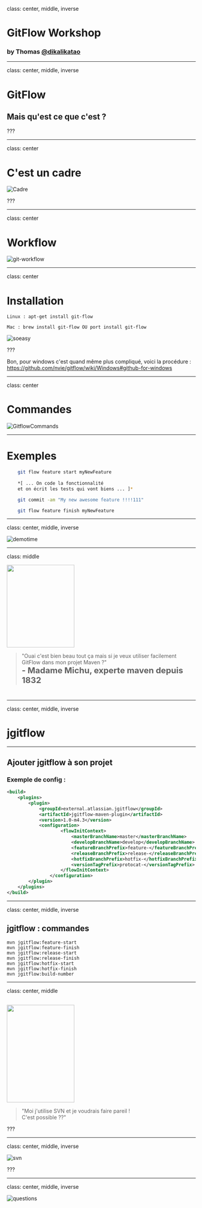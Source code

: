class: center, middle, inverse

# GitFlow Workshop

### by Thomas [@dikalikatao](http://twitter.com/dikalikatao)

---

class: center, middle, inverse

# GitFlow

## Mais qu'est ce que c'est ?


???

---
class: center

# C'est un cadre

![Cadre](cadre.png)


???

---
class: center

# Workflow

![git-workflow](git-workflow.png)

---
class: center

# Installation


```linux
Linux : apt-get install git-flow 

Mac : brew install git-flow OU port install git-flow
```

![soeasy](soeasy.jpg)

???

Bon, pour windows c'est quand même plus compliqué, voici la procédure :
https://github.com/nvie/gitflow/wiki/Windows#github-for-windows

---
class: center

# Commandes

![GitflowCommands](gitflow-commands.png)


---

# Exemples

```bash
	git flow feature start myNewFeature
 
	*[ ... On code la fonctionnalité
	et on écrit les tests qui vont biens ... ]*

	git commit -am "My new awesome feature !!!!111"

	git flow feature finish myNewFeature
```

---
class: center, middle, inverse

![demotime](demo.jpg)

---

class: middle

<div class="michu">
<img src="michu.png" width="180" height="220" class="author" />
<blockquote>"Ouai c'est bien beau tout ça mais si je veux utiliser facilement GitFlow dans mon projet Maven ?"<br/>
<span style="font-weight: bolder; font-size: 22px;">- Madame Michu, experte maven depuis 1832</span></blockquote>
</div>

# 

---

class: center, middle, inverse


# jgitflow

---

## Ajouter jgitflow à son projet

### Exemple de config :
```xml
<build>
    <plugins>
        <plugin>
            <groupId>external.atlassian.jgitflow</groupId>
            <artifactId>jgitflow-maven-plugin</artifactId>
            <version>1.0-m4.3</version>
            <configuration>
                    <flowInitContext>
                        <masterBranchName>master</masterBranchName>
                        <developBranchName>develop</developBranchName>
                        <featureBranchPrefix>feature-</featureBranchPrefix>
                        <releaseBranchPrefix>release-</releaseBranchPrefix>
                        <hotfixBranchPrefix>hotfix-</hotfixBranchPrefix>
                        <versionTagPrefix>protocat-</versionTagPrefix>
                    </flowInitContext>
                </configuration>
        </plugin>
    </plugins>
</build>
```
---
class: center, middle, inverse

## jgitflow : commandes

```shell
mvn jgitflow:feature-start
mvn jgitflow:feature-finish
mvn jgitflow:release-start
mvn jgitflow:release-finish
mvn jgitflow:hotfix-start
mvn jgitflow:hotfix-finish
mvn jgitflow:build-number 
```
---
class: center, middle

## 
<div class="michu">
<img src="robin.jpg" width="180" height="260" class="author" />
<blockquote>"Moi j'utilise SVN et je voudrais faire pareil !<br/>C'est possible ??"</blockquote>
</div>

???

---
class: center, middle, inverse

![svn](svn.jpg)

???

---
class: center, middle, inverse

![questions](questions.jpg)

